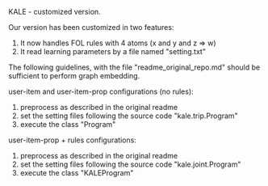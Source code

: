 KALE - customized version.

Our version has been customized in two features:
1. It now handles FOL rules with 4 atoms (x and y and z => w)
2. It read learning parameters by a file named "setting.txt"

The following guidelines, with the file "readme_original_repo.md" should be sufficient to perform graph embedding.

user-item and user-item-prop configurations (no rules):
1. preprocess as described in the original readme
2. set the setting files following the source code "kale.trip.Program"
3. execute the class "Program"

user-item-prop + rules configurations:
1. preprocess as described in the original readme
2. set the setting files following the source code "kale.joint.Program"
3. execute the class "KALEProgram"